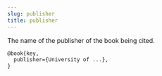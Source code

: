 ```yaml
---
slug: publisher
title: publisher
---
```


The name of the publisher of the book being cited.

```tex
@book{key,
  publisher={University of ...},
}
```
